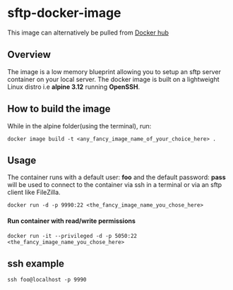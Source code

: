 # sftp-docker-image
This image can alternatively be pulled from [Docker hub](https://hub.docker.com/r/imprime/sftp) 

## Overview

The image is a low memory blueprint allowing you to setup an sftp server container on your local server. The docker image is built on a lightweight Linux distro i.e **alpine 3.12** running **OpenSSH**.

## How to build the image

While in the alpine folder(using the terminal), run:
```
docker image build -t <any_fancy_image_name_of_your_choice_here> . 
```

## Usage 
The container runs with a default user: **foo** and the default password: **pass** will be used to connect to the container via ssh in a terminal or via an sftp client like FileZilla.

```
docker run -d -p 9990:22 <the_fancy_image_name_you_chose_here>
```

#### Run  container with read/write permissions

```
docker run -it --privileged -d -p 5050:22 <the_fancy_image_name_you_chose_here>
```

## ssh example

`ssh foo@localhost -p 9990`

